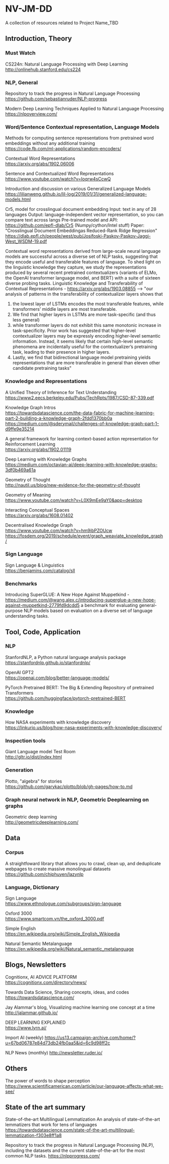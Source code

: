 # NV-JM-DD

A collection of resources related to Project Name_TBD

## Introduction, Theory  

### Must Watch
CS224n: Natural Language Processing with Deep Learning  
http://onlinehub.stanford.edu/cs224

### NLP, General 
Repository to track the progress in Natural Language Processing  
https://github.com/sebastianruder/NLP-progress

Modern Deep Learning Techniques Applied to Natural Language Processing  
https://nlpoverview.com/

### Word/Sentence Contextual representation, Language Models 
Methods for computing sentence representations from pretrained word embeddings without any additional training  
https://code.fb.com/ml-applications/random-encoders/

Contextual Word Representations  
https://arxiv.org/abs/1902.06006

Sentence and Contextualized Word Representations  
https://www.youtube.com/watch?v=Ioqrw4sCcwQ

Introduction and discussion on various Generalized Language Models  
https://lilianweng.github.io/lil-log/2019/01/31/generalized-language-models.html

Cr5, model for crosslingual document embedding
Input: text in any of 28 languages
Output: language-independent vector representation, so you can compare text across langs
Pre-trained model and API: https://github.com/epfl-dlab/Cr5 (Numpy/cython/Intel stuff)
Paper: "Crosslingual Document Embeddingas Reduced-Rank Ridge Regression" https://dlab.epfl.ch/people/west/pub/Josifoski-Paskov-Paskov-Jaggi-West_WSDM-19.pdf


Contextual word representations derived from large-scale neural language models are successful across a diverse set of NLP tasks, suggesting that they encode useful and transferable features of language. To shed light on the linguistic knowledge they capture, we study the representations produced by several recent pretrained contextualizers (variants of ELMo, the OpenAI transformer language model, and BERT) with a suite of sixteen diverse probing tasks. 
Linguistic Knowledge and Transferability of Contextual Representations - https://arxiv.org/abs/1903.08855
-->
"our analysis of patterns in the transferability of contextualizer layers shows that 
1) the lowest layer of LSTMs encodes the most transferable features, while transformers’ middle layers are most transferable. 
2) We find that higher layers in LSTMs are more task-specific (and thus less general)
3) while transformer layers do not exhibit this same monotonic increase in task-specificity. 
Prior work  has  suggested  that  higher-level  contextualizer layers may be expressly encoding higher-level semantic information. Instead, it seems likely that certain  high-level  semantic  phenomena  are  incidentally  useful  for  the  contextualizer’s  pretraining task,  leading to their presence in higher layers.    
4) Lastly,  we  find  that  bidirectional  language model  pretraining  yields  representations  that  are more transferable in general than eleven other candidate pretraining tasks"
   
### Knowledge and Representations
A Unified Theory of Inference for Text Understanding  
https://www2.eecs.berkeley.edu/Pubs/TechRpts/1987/CSD-87-339.pdf

Knowledge Graph Intros    
https://towardsdatascience.com/the-data-fabric-for-machine-learning-part-2-building-a-knowledge-graph-2fdd1370bb0a
https://medium.com/@sderymail/challenges-of-knowledge-graph-part-1-d9ffe9e35214


A general framework for learning context-based action representation for Reinforcement Learning  
https://arxiv.org/abs/1902.01119

Deep Learning with Knowledge Graphs  
https://medium.com/octavian-ai/deep-learning-with-knowledge-graphs-3df0b469a61a

Geometry of Thought  
http://nautil.us/blog/new-evidence-for-the-geometry-of-thought

Geometry of Meaning  
https://www.youtube.com/watch?v=L0X9mEe9aY0&app=desktop
  
Interacting Conceptual Spaces    
https://arxiv.org/abs/1608.01402  

Decentralised Knowledge Graph  
https://www.youtube.com/watch?v=hm9ibPZOUcw
https://fosdem.org/2019/schedule/event/graph_weaviate_knowledge_graph/

### Sign Language
Sign Language & Linguistics  
https://benjamins.com/catalog/sll

### Benchmarks

Introducing SuperGLUE: A New Hope Against Muppetkind - https://medium.com/@wang.alex.c/introducing-superglue-a-new-hope-against-muppetkind-2779fd9dcdd5
 a benchmark for evaluating general-purpose NLP models based on evaluation on a diverse set of language understanding tasks.


## Tool, Code, Application  

### NLP
StanfordNLP, a Python natural language analysis package  
https://stanfordnlp.github.io/stanfordnlp/

OpenAI GPT2  
https://openai.com/blog/better-language-models/  

PyTorch Pretrained BERT: The Big & Extending Repository of pretrained Transformers  
https://github.com/huggingface/pytorch-pretrained-BERT  

### Knowledge 
How NASA experiments with knowledge discovery  
https://linkurio.us/blog/how-nasa-experiments-with-knowledge-discovery/

### Inspection tools
Giant Language model Test Room  
http://gltr.io/dist/index.html  

### Generation 
Plotto, "algebra" for stories   
https://github.com/garykac/plotto/blob/gh-pages/how-to.md

### Graph neural network in NLP, Geometric Deeplearning on graphs
Geometric deep learning   
http://geometricdeeplearning.com/  


## Data

### Corpus
A straightfoward library that allows you to crawl, clean up, and deduplicate webpages to create massive monolingual datasets  
https://github.com/chiphuyen/lazynlp

### Language, Dictionary
Sign Language  
https://www.ethnologue.com/subgroups/sign-language

Oxford 3000  
https://www.smartcom.vn/the_oxford_3000.pdf

Simple English  
https://en.wikipedia.org/wiki/Simple_English_Wikipedia

Natural Semantic Metalanguage  
https://en.wikipedia.org/wiki/Natural_semantic_metalanguage


## Blogs, Newsletters  
Cognitionx, AI ADVICE PLATFORM  
https://cognitionx.com/directory/news/  

Towards Data Science, Sharing concepts, ideas, and codes  
https://towardsdatascience.com/

Jay Alammar's blog, Visualizing machine learning one concept at a time  
http://jalammar.github.io/

DEEP LEARNING EXPLAINED   
https://www.lyrn.ai/  

Import AI (weekly)
https://us13.campaign-archive.com/home/?u=67bd06787e84d73db24fb0aa5&id=6c9d98ff2c

NLP News (monthly)
http://newsletter.ruder.io/

## Others
The power of words to shape perception  
https://www.scientificamerican.com/article/our-language-affects-what-we-see/



## State of the art summary

State-of-the-art Multilingual Lemmatization
An analysis of state-of-the-art lemmatizers that work for tens of languages
https://towardsdatascience.com/state-of-the-art-multilingual-lemmatization-f303e8ff1a8

Repository to track the progress in Natural Language Processing (NLP), including the datasets and the current state-of-the-art for the most common NLP tasks. https://nlpprogress.com/
